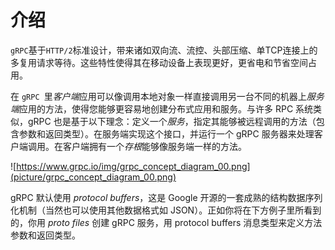 # 介绍

`gRPC`基于`HTTP/2`标准设计，带来诸如双向流、流控、头部压缩、单TCP连接上的多复用请求等待。这些特性使得其在移动设备上表现更好，更省电和节省空间占用。

在 `gRPC `里*客户端*应用可以像调用本地对象一样直接调用另一台不同的机器上*服务端*应用的方法，使得您能够更容易地创建分布式应用和服务。与许多 RPC 系统类似，gRPC 也是基于以下理念：定义一个*服务*，指定其能够被远程调用的方法（包含参数和返回类型）。在服务端实现这个接口，并运行一个 gRPC 服务器来处理客户端调用。在客户端拥有一个*存根*能够像服务端一样的方法。

![https://www.grpc.io/img/grpc_concept_diagram_00.png](picture/grpc_concept_diagram_00.png)

gRPC 默认使用 *protocol buffers*，这是 Google 开源的一套成熟的结构数据序列化机制（当然也可以使用其他数据格式如 JSON）。正如你将在下方例子里所看到的，你用 *proto files* 创建 gRPC 服务，用 protocol buffers 消息类型来定义方法参数和返回类型。

